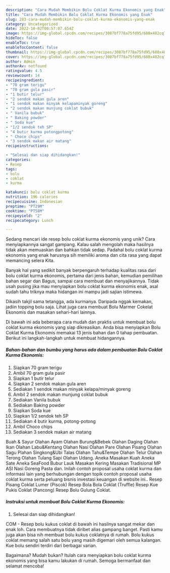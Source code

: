 ```yaml
---
description: "Cara Mudah Membikin Bolu Coklat Kurma Ekonomis yang Enak"
title: "Cara Mudah Membikin Bolu Coklat Kurma Ekonomis yang Enak"
slug: 283-cara-mudah-membikin-bolu-coklat-kurma-ekonomis-yang-enak
category: Uncategorized
date: 2022-10-02T00:57:07.654Z
image: https://img-global.cpcdn.com/recipes/3087bf778a75fd95/680x482cq70/bolu-coklat-kurma-ekonomis-foto-resep-utama.jpg
hideToc: false
enableToc: true
enableTocContent: false
thumbnail: https://img-global.cpcdn.com/recipes/3087bf778a75fd95/680x482cq70/bolu-coklat-kurma-ekonomis-foto-resep-utama.jpg
cover: https://img-global.cpcdn.com/recipes/3087bf778a75fd95/680x482cq70/bolu-coklat-kurma-ekonomis-foto-resep-utama.jpg
author: Admin
authorAv: notfound
ratingvalue: 4.5
reviewcount: 14
recipeingredient:
- "70 gram terigu"
- "70 gram gula pasir"
- "1 butir telur"
- "2 sendok makan gula aren"
- "1 sendok makan minyak kelapaminyak goreng"
- "2 sendok makan munjung coklat bubuk"
- " Vanila bubuk"
- " Baking powder"
- " Soda kue"
- "1/2 sendok teh SP"
- "4 butir kurma potongpotong"
- " Choco chips"
- "3 sendok makan air matang"
recipeinstructions:

- "Selesai dan siap dihidangkan!"
categories:
- Resep
tags:
- bolu
- coklat
- kurma

katakunci: bolu coklat kurma 
nutrition: 196 calories
recipecuisine: Indonesian
preptime: "PT29M"
cooktime: "PT58M"
recipeyield: "2"
recipecategory: Lunch

---
```





Sedang mencari ide resep bolu coklat kurma ekonomis yang unik? Cara menyiapkannya sangat gampang. Kalau salah mengolah maka hasilnya tidak akan memuaskan dan bahkan tidak sedap. Padahal bolu coklat kurma ekonomis yang enak harusnya sih memiliki aroma dan cita rasa yang dapat memancing selera Kita.





Banyak hal yang sedikit banyak berpengaruh terhadap kualitas rasa dari bolu coklat kurma ekonomis, pertama dari jenis bahan, kemudian pemilihan bahan segar dan Bagus, sampai cara membuat dan menyajikannya. Tidak usah pusing jika mau menyiapkan bolu coklat kurma ekonomis enak,      asal sudah tahu triknya maka hidangan ini mampu jadi sajian istimewa.














Dikasih takjil sama tetangga, ada kurmanya. Daripada nggak kemakan, jadiin topping bolu saja. Lihat juga cara membuat Bolu Marmer Cokelat Ekonomis dan masakan sehari-hari lainnya.






Di bawah ini ada beberapa cara mudah dan praktis untuk membuat bolu coklat kurma ekonomis yang siap dikreasikan. Anda bisa menyiapkan Bolu Coklat Kurma Ekonomis memakai 13 jenis bahan dan 0 tahap pembuatan. Berikut ini langkah-langkah untuk membuat hidangannya.

<!--inarticleads1-->

##### Bahan-bahan dan bumbu yang harus ada dalam pembuatan Bolu Coklat Kurma Ekonomis:

1. Siapkan 70 gram terigu
1. Ambil 70 gram gula pasir
1. Siapkan 1 butir telur
1. Siapkan 2 sendok makan gula aren
1. Sediakan 1 sendok makan minyak kelapa/minyak goreng
1. Ambil 2 sendok makan munjung coklat bubuk
1. Sediakan  Vanila bubuk
1. Sediakan  Baking powder
1. Siapkan  Soda kue
1. Siapkan 1/2 sendok teh SP
1. Sediakan 4 butir kurma, potong-potong
1. Ambil  Choco chips
1. Sediakan 3 sendok makan air matang


Buah &amp; Sayur Olahan Ayam Olahan Burung&amp;Bebek Olahan Daging Olahan Ikan Olahan Labu&amp;Kentang Olahan Nasi Olahan Pare Olahan Pisang Olahan Sagu Plahan Singkong&amp;Ubi Talas Olahan Tahu&amp;Tempe Olahan Telur Olahan Terong Olahan Tulang Sapi Olahan Udang. Aneka Masakan Kuah Aneka Sate Aneka SeaFood Bubur Lauk Masakan Kering Masakan Tradisional MP ASI Nasi Goreng Pasta dan. Inilah contoh proposal usaha coklat kurma dan informasi lain yang berhubungan dengan topik contoh proposal usaha coklat kurma serta peluang bisnis investasi keuangan di website ini.. Resep Pisang Coklat Lumer (Piscok) Resep Bola Bola Coklat (Truffle) Resep Kue Pukis Coklat (Pancong) Resep Bolu Gulung Coklat. 

<!--inarticleads2-->

##### Instruksi untuk membuat Bolu Coklat Kurma Ekonomis:


1. Selesai dan siap dihidangkan!

COM - Resep bolu kukus coklat di bawah ini hasilnya sangat mekar dan enak loh. Cara membuatnya tidak diribet alias gampang banget. Pasti kamu juga akan bisa nih membuat bolu kukus coklatnya di rumah. Bolu kukus coklat memang salah satu bolu yang masih digemari oleh semua kalangan. Kue bolu sendiri terdiri dari berbagai varian. 

Bagaimana? Mudah bukan? Itulah cara menyiapkan bolu coklat kurma ekonomis yang bisa kamu lakukan di rumah. Semoga bermanfaat dan selamat mencoba!
